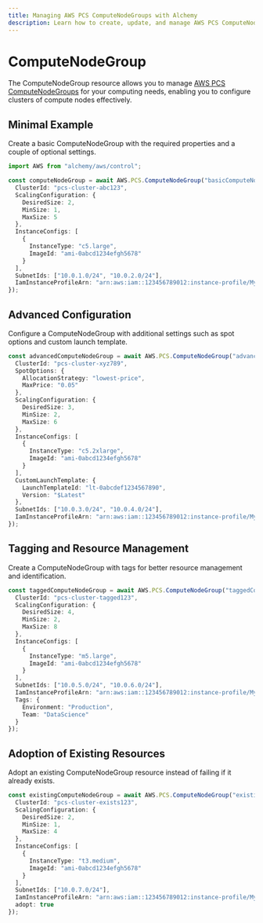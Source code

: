```yaml
---
title: Managing AWS PCS ComputeNodeGroups with Alchemy
description: Learn how to create, update, and manage AWS PCS ComputeNodeGroups using Alchemy Cloud Control.
---
```


# ComputeNodeGroup

The ComputeNodeGroup resource allows you to manage [AWS PCS ComputeNodeGroups](https://docs.aws.amazon.com/pcs/latest/userguide/) for your computing needs, enabling you to configure clusters of compute nodes effectively.

## Minimal Example

Create a basic ComputeNodeGroup with the required properties and a couple of optional settings.

```ts
import AWS from "alchemy/aws/control";

const computeNodeGroup = await AWS.PCS.ComputeNodeGroup("basicComputeNodeGroup", {
  ClusterId: "pcs-cluster-abc123",
  ScalingConfiguration: {
    DesiredSize: 2,
    MinSize: 1,
    MaxSize: 5
  },
  InstanceConfigs: [
    {
      InstanceType: "c5.large",
      ImageId: "ami-0abcd1234efgh5678"
    }
  ],
  SubnetIds: ["10.0.1.0/24", "10.0.2.0/24"],
  IamInstanceProfileArn: "arn:aws:iam::123456789012:instance-profile/MyInstanceProfile"
});
```

## Advanced Configuration

Configure a ComputeNodeGroup with additional settings such as spot options and custom launch template.

```ts
const advancedComputeNodeGroup = await AWS.PCS.ComputeNodeGroup("advancedComputeNodeGroup", {
  ClusterId: "pcs-cluster-xyz789",
  SpotOptions: {
    AllocationStrategy: "lowest-price",
    MaxPrice: "0.05"
  },
  ScalingConfiguration: {
    DesiredSize: 3,
    MinSize: 2,
    MaxSize: 6
  },
  InstanceConfigs: [
    {
      InstanceType: "c5.2xlarge",
      ImageId: "ami-0abcd1234efgh5678"
    }
  ],
  CustomLaunchTemplate: {
    LaunchTemplateId: "lt-0abcdef1234567890",
    Version: "$Latest"
  },
  SubnetIds: ["10.0.3.0/24", "10.0.4.0/24"],
  IamInstanceProfileArn: "arn:aws:iam::123456789012:instance-profile/MyInstanceProfile"
});
```

## Tagging and Resource Management

Create a ComputeNodeGroup with tags for better resource management and identification.

```ts
const taggedComputeNodeGroup = await AWS.PCS.ComputeNodeGroup("taggedComputeNodeGroup", {
  ClusterId: "pcs-cluster-tagged123",
  ScalingConfiguration: {
    DesiredSize: 4,
    MinSize: 2,
    MaxSize: 8
  },
  InstanceConfigs: [
    {
      InstanceType: "m5.large",
      ImageId: "ami-0abcd1234efgh5678"
    }
  ],
  SubnetIds: ["10.0.5.0/24", "10.0.6.0/24"],
  IamInstanceProfileArn: "arn:aws:iam::123456789012:instance-profile/MyInstanceProfile",
  Tags: {
    Environment: "Production",
    Team: "DataScience"
  }
});
```

## Adoption of Existing Resources

Adopt an existing ComputeNodeGroup resource instead of failing if it already exists.

```ts
const existingComputeNodeGroup = await AWS.PCS.ComputeNodeGroup("existingComputeNodeGroup", {
  ClusterId: "pcs-cluster-exists123",
  ScalingConfiguration: {
    DesiredSize: 2,
    MinSize: 1,
    MaxSize: 4
  },
  InstanceConfigs: [
    {
      InstanceType: "t3.medium",
      ImageId: "ami-0abcd1234efgh5678"
    }
  ],
  SubnetIds: ["10.0.7.0/24"],
  IamInstanceProfileArn: "arn:aws:iam::123456789012:instance-profile/MyInstanceProfile",
  adopt: true
});
```